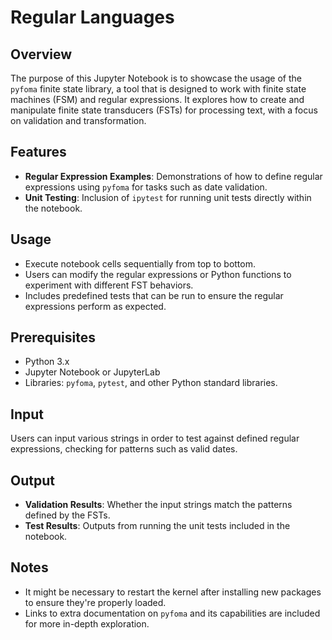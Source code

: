 # Regular Languages

## Overview
The purpose of this Jupyter Notebook is to showcase the usage of the `pyfoma` finite state library, a tool that is designed to work with finite state machines (FSM) and regular expressions. It explores how to create and manipulate finite state transducers (FSTs) for processing text, with a focus on validation and transformation.

## Features
- **Regular Expression Examples**: Demonstrations of how to define regular expressions using `pyfoma` for tasks such as date validation.
- **Unit Testing**: Inclusion of `ipytest` for running unit tests directly within the notebook.

## Usage
- Execute notebook cells sequentially from top to bottom.
- Users can modify the regular expressions or Python functions to experiment with different FST behaviors.
- Includes predefined tests that can be run to ensure the regular expressions perform as expected.

## Prerequisites
- Python 3.x
- Jupyter Notebook or JupyterLab
- Libraries: `pyfoma`, `pytest`, and other Python standard libraries.

## Input
Users can input various strings in order to test against defined regular expressions, checking for patterns such as valid dates.

## Output
- **Validation Results**: Whether the input strings match the patterns defined by the FSTs.
- **Test Results**: Outputs from running the unit tests included in the notebook.

## Notes
- It might be necessary to restart the kernel after installing new packages to ensure they're properly loaded.
- Links to extra documentation on `pyfoma` and its capabilities are included for more in-depth exploration.
